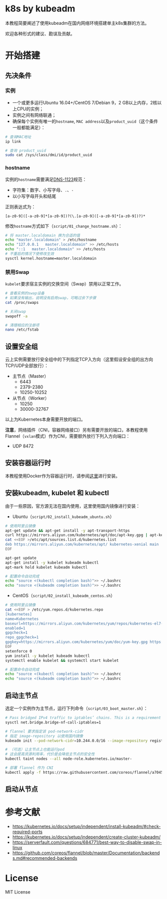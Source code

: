 # k8s by kubeadm

本教程简要阐述了使用kubeadm在国内网络环境搭建单主k8s集群的方法。

欢迎各种形式的建议、勘误及贡献。

# 开始搭建

## 先决条件

### 实例

* 一个或更多运行Ubuntu 16.04+/CentOS 7/Debian 9，2 GB以上内存，2核以上CPU的实例；
* 实例之间有网络联通；
* 确保每个实例有唯一的`hostname`, `MAC address`以及`product_uuid`（这个条件一般都能满足）：

```bash
# 查询MAC地址
ip link

# 查询 product_uuid
sudo cat /sys/class/dmi/id/product_uuid
```

### hostname

实例的`hostname`需要满足[DNS-1123](https://tools.ietf.org/html/rfc1123)规范：

* 字符集：数字、小写字母、`.`、`-`
* 以小写字母开头和结尾

正则表达式为：

```regexp
[a-z0-9]([-a-z0-9]*[a-z0-9])?(\.[a-z0-9]([-a-z0-9]*[a-z0-9])?)*
```

修改`hostname`方式如下（`script/01_change_hostname.sh`）：

```bash
# 将 master.localdomain 换为合适的值
echo "master.localdomain" > /etc/hostname 
echo "127.0.0.1   master.localdomain" >> /etc/hosts
echo "::1   master.localdomain" >> /etc/hosts
# 不重启的情况下使修改生效
sysctl kernel.hostname=master.localdomain
```

### 禁用Swap

`kubelet`要求宿主实例的交换空间（Swap）禁用以正常工作。

```bash
# 查看实例的swap设备
# 如果没有输出，说明没有启用swap，可略过余下步骤
cat /proc/swaps

# 关闭swap
swapoff -a

# 清理相应的注册项
nano /etc/fstab
```

## 设置安全组

云上实例需要放行安全组中的下列指定TCP入方向（这里假设安全组的出方向TCP/UDP全部放行）：

* 主节点（Master）
  * 6443
  * 2379-2380
  * 10250-10252
* 从节点（Worker）
  * 10250
  * 30000-32767

以上为Kubernetes本身需要开放的端口。

**注意**，网络插件（CNI，容器网络接口）另有需要开放的端口，本教程使用Flannel（`vxlan`模式）作为CNI，需要额外放行下列入方向端口：

* UDP 8472

## 安装容器运行时

本教程使用Docker作为容器运行时，请参阅[这里](https://docs.docker.com/v17.12/install/#server)进行安装。

## 安装kubeadm, kubelet 和 kubectl

由于一些原因，官方源无法在国内使用，这里使用国内镜像进行安装：

* Ubuntu（`script/02_install_kubeadm_ubuntu.sh`）

```bash
# 使用阿里云镜像
apt-get update && apt-get install -y apt-transport-https
curl https://mirrors.aliyun.com/kubernetes/apt/doc/apt-key.gpg | apt-key add - 
cat <<EOF >/etc/apt/sources.list.d/kubernetes.list
deb https://mirrors.aliyun.com/kubernetes/apt/ kubernetes-xenial main
EOF

apt-get update
apt-get install -y kubelet kubeadm kubectl
apt-mark hold kubelet kubeadm kubectl

# 配置命令自动完成
echo "source <(kubectl completion bash)">> ~/.bashrc
echo "source <(kubeadm completion bash)">> ~/.bashrc
```

* CentOS（`script/02_install_kubeadm_centos.sh`）

```bash
# 使用阿里云镜像
cat <<EOF > /etc/yum.repos.d/kubernetes.repo
[kubernetes]
name=Kubernetes
baseurl=https://mirrors.aliyun.com/kubernetes/yum/repos/kubernetes-el7-x86_64/
enabled=1
gpgcheck=1
repo_gpgcheck=1
gpgkey=https://mirrors.aliyun.com/kubernetes/yum/doc/yum-key.gpg https://mirrors.aliyun.com/kubernetes/yum/doc/rpm-package-key.gpg
EOF
setenforce 0
yum install -y kubelet kubeadm kubectl
systemctl enable kubelet && systemctl start kubelet

# 配置命令自动完成
echo "source <(kubectl completion bash)">> ~/.bashrc
echo "source <(kubeadm completion bash)">> ~/.bashrc
```

## 启动主节点

选定一个实例作为主节点，运行下列命令（`script/03_boot_master.sh`）：

```bash
# Pass bridged IPv4 traffic to iptables’ chains. This is a requirement for some CNI plugins to work
sysctl net.bridge.bridge-nf-call-iptables=1

# flannel 要求指定该 pod-network-cidr
# 指定 image-repository 以使用国内镜像
kubeadm init --pod-network-cidr=10.244.0.0/16 --image-repository registry.cn-hangzhou.aliyuncs.com/google_containers

# （可选）让主节点上也能运行pod
# 这会提高资源利用率，代价是会降低主节点的安全性
kubectl taint nodes --all node-role.kubernetes.io/master-

# 部署 flannel 作为 CNI
kubectl apply -f https://raw.githubusercontent.com/coreos/flannel/a70459be0084506e4ec919aa1c114638878db11b/Documentation/kube-flannel.yml
```

## 启动从节点



# 参考文献

* https://kubernetes.io/docs/setup/independent/install-kubeadm/#check-required-ports
* https://kubernetes.io/docs/setup/independent/create-cluster-kubeadm/
* https://serverfault.com/questions/684771/best-way-to-disable-swap-in-linux
* https://github.com/coreos/flannel/blob/master/Documentation/backends.md#recommended-backends

# License

MIT License
